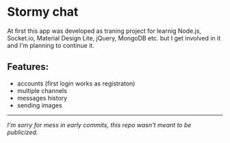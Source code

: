 # Stormy chat
At first this app was developed as traning project for learnig Node.js, Socket.io, Material Design Lite, jQuery, MongoDB etc. but 
I get involved in it and I'm planning to continue it.
## Features:
- accounts (first login works as registraton)
- multiple channels
- messages history
- sending images

---

_I'm sorry for mess in early commits, this repo wasn't meant to be publicized._
